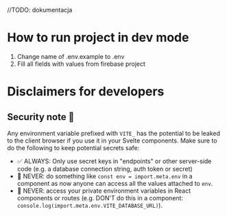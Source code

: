 //TODO: dokumentacja

# How to run project in dev mode

1. Change name of .env.example to .env
2. Fill all fields with values from firebase project

# Disclaimers for developers

<h2>
  <a name="security-note" href="#security-note">
  </a>
  Security note 🔐
</h2>
<p>Any environment variable prefixed with <code>VITE_</code> has the potential to be leaked to the client browser if you use it in your Svelte components. Make sure to do the following to keep potential secrets safe:</p>
<ul>
<li>✅ ALWAYS: Only use secret keys in "endpoints" or other server-side code (e.g. a database connection string, auth token or secret)</li>
<li>🛑 NEVER: do something like <code>const env = import.meta.env</code> in a component as now anyone can access all the values attached to <code>env</code>.</li>
<li>🛑 NEVER: access your private environment variables in React components or routes (e.g. DON'T do this in a component: <code>console.log(import.meta.env.VITE_DATABASE_URL)</code>).</li>
</ul>
